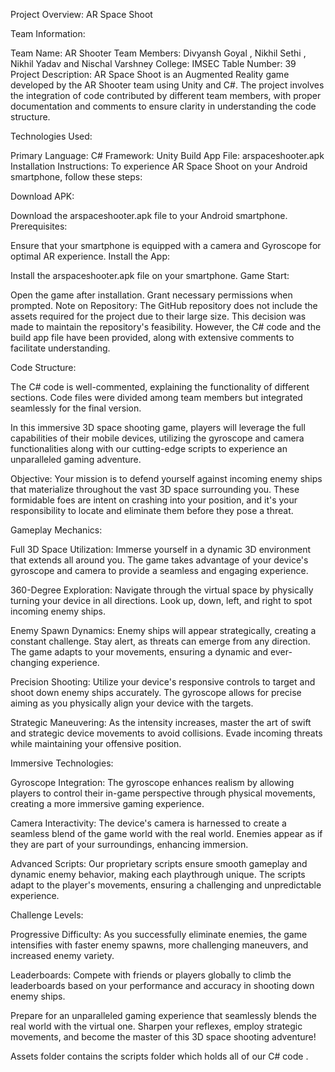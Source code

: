 Project Overview: AR Space Shoot

Team Information:

Team Name: AR Shooter
Team Members:
Divyansh Goyal ,
Nikhil Sethi ,
Nikhil Yadav and
Nischal Varshney
College: IMSEC
Table Number: 39
Project Description:
AR Space Shoot is an Augmented Reality game developed by the AR Shooter team using Unity and C#. The project involves the integration of code contributed by different team members, with proper documentation and comments to ensure clarity in understanding the code structure.

Technologies Used:

Primary Language: C#
Framework: Unity
Build App File: arspaceshooter.apk
Installation Instructions:
To experience AR Space Shoot on your Android smartphone, follow these steps:

Download APK:

Download the arspaceshooter.apk file to your Android smartphone.
Prerequisites:

Ensure that your smartphone is equipped with a camera and Gyroscope for optimal AR experience.
Install the App:

Install the arspaceshooter.apk file on your smartphone.
Game Start:

Open the game after installation.
Grant necessary permissions when prompted.
Note on Repository:
The GitHub repository does not include the assets required for the project due to their large size. This decision was made to maintain the repository's feasibility. However, the C# code and the build app file have been provided, along with extensive comments to facilitate understanding.

Code Structure:

The C# code is well-commented, explaining the functionality of different sections.
Code files were divided among team members but integrated seamlessly for the final version.

In this immersive 3D space shooting game, players will leverage the full capabilities of their mobile devices, utilizing the gyroscope and camera functionalities along with our cutting-edge scripts to experience an unparalleled gaming adventure.

Objective:
Your mission is to defend yourself against incoming enemy ships that materialize throughout the vast 3D space surrounding you. These formidable foes are intent on crashing into your position, and it's your responsibility to locate and eliminate them before they pose a threat.

Gameplay Mechanics:

Full 3D Space Utilization: Immerse yourself in a dynamic 3D environment that extends all around you. The game takes advantage of your device's gyroscope and camera to provide a seamless and engaging experience.

360-Degree Exploration: Navigate through the virtual space by physically turning your device in all directions. Look up, down, left, and right to spot incoming enemy ships.

Enemy Spawn Dynamics: Enemy ships will appear strategically, creating a constant challenge. Stay alert, as threats can emerge from any direction. The game adapts to your movements, ensuring a dynamic and ever-changing experience.

Precision Shooting: Utilize your device's responsive controls to target and shoot down enemy ships accurately. The gyroscope allows for precise aiming as you physically align your device with the targets.

Strategic Maneuvering: As the intensity increases, master the art of swift and strategic device movements to avoid collisions. Evade incoming threats while maintaining your offensive position.

Immersive Technologies:

Gyroscope Integration: The gyroscope enhances realism by allowing players to control their in-game perspective through physical movements, creating a more immersive gaming experience.

Camera Interactivity: The device's camera is harnessed to create a seamless blend of the game world with the real world. Enemies appear as if they are part of your surroundings, enhancing immersion.

Advanced Scripts: Our proprietary scripts ensure smooth gameplay and dynamic enemy behavior, making each playthrough unique. The scripts adapt to the player's movements, ensuring a challenging and unpredictable experience.

Challenge Levels:

Progressive Difficulty: As you successfully eliminate enemies, the game intensifies with faster enemy spawns, more challenging maneuvers, and increased enemy variety.

Leaderboards: Compete with friends or players globally to climb the leaderboards based on your performance and accuracy in shooting down enemy ships.

Prepare for an unparalleled gaming experience that seamlessly blends the real world with the virtual one. Sharpen your reflexes, employ strategic movements, and become the master of this 3D space shooting adventure!


Assets folder contains the scripts folder which holds all of our C#  code .
